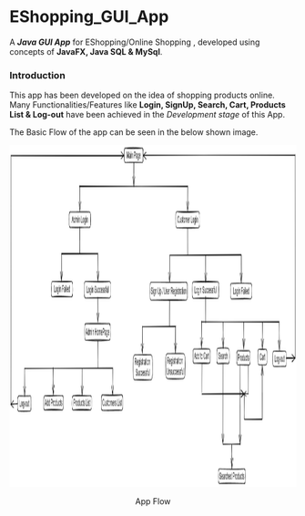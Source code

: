 # EShopping_GUI_App
A **_Java GUI App_** for EShopping/Online Shopping , developed using concepts of **JavaFX, Java SQL &amp; MySql**.
### Introduction
This app has been developed on the idea of shopping products online.\
Many Functionalities/Features like **Login, SignUp, Search, Cart, Products List & Log-out** have been achieved in the _Development stage_ of this App.

The Basic Flow of the app can be seen in the below shown image.

<p align="center">
<img src="https://github.com/VamshiRk27/EShopping_GUI_App/blob/main/EShopping-App/EShopping%20ScreenShots/App%20Flow.png?raw=true" width="800" height="600" />
</p>
<p align="center">App Flow </p>
